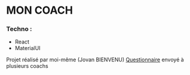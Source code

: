 # MON COACH

### Techno :

- React
- MaterialUI

Projet réalisé par moi-même (Jovan BIENVENU)
[Questionnaire](https://form.dragnsurvey.com/survey/r/53ececb7) envoyé à plusieurs coachs
